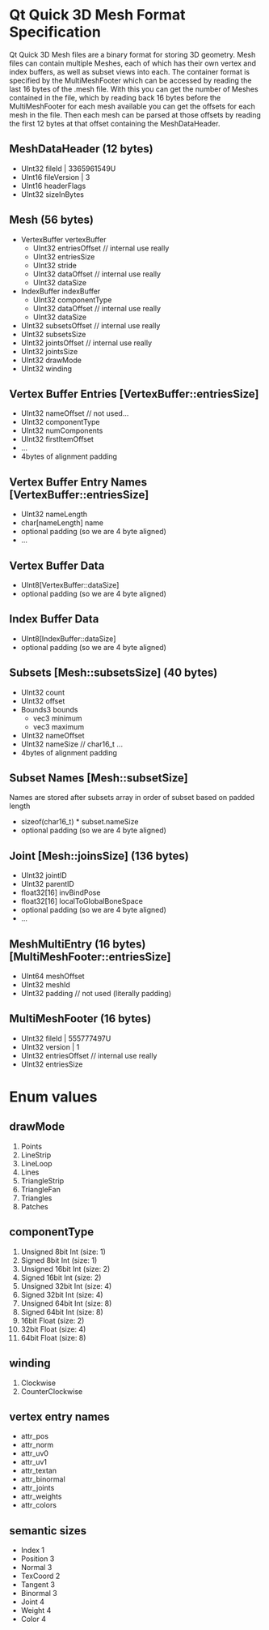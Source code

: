 # Qt Quick 3D Mesh Format Specification

Qt Quick 3D Mesh files are a binary format for storing 3D geometry. Mesh files can contain multiple Meshes, each of which has their own vertex and index buffers, as well as subset views into each.  The container format is specified by the MultiMeshFooter which can be accessed by reading the last 16 bytes of the .mesh file.  With this you can get the number of Meshes contained in the file, which by reading back 16 bytes before the MultiMeshFooter for each mesh available you can get the offsets for each mesh in the file.  Then each mesh can be parsed at those offsets by reading the first 12 bytes at that offset containing the MeshDataHeader.

## MeshDataHeader (12 bytes)
- UInt32 fileId | 3365961549U
- UInt16 fileVersion | 3
- UInt16 headerFlags 
- UInt32 sizeInBytes

## Mesh (56 bytes)
- VertexBuffer vertexBuffer
    - UInt32 entriesOffset // internal use really
    - UInt32 entriesSize
    - UInt32 stride
    - UInt32 dataOffset // internal use really
    - UInt32 dataSize
- IndexBuffer indexBuffer
    - UInt32 componentType
    - UInt32 dataOffset // internal use really
    - UInt32 dataSize
- UInt32 subsetsOffset // internal use really
- UInt32 subsetsSize
- UInt32 jointsOffset // internal use really
- UInt32 jointsSize
- UInt32 drawMode
- UInt32 winding

## Vertex Buffer Entries [VertexBuffer::entriesSize]
- UInt32 nameOffset // not used...
- UInt32 componentType
- UInt32 numComponents
- UInt32 firstItemOffset
- ...
- 4bytes of alignment padding

## Vertex Buffer Entry Names [VertexBuffer::entriesSize]
- UInt32 nameLength
- char[nameLength] name
- optional padding (so we are 4 byte aligned)
- ...

## Vertex Buffer Data
- UInt8[VertexBuffer::dataSize]
- optional padding (so we are 4 byte aligned)

## Index Buffer Data
- UInt8[IndexBuffer::dataSize]
- optional padding (so we are 4 byte aligned)

## Subsets [Mesh::subsetsSize] (40 bytes)
- UInt32 count
- UInt32 offset
- Bounds3 bounds
   - vec3<float32> minimum
   - vec3<float32> maximum
- UInt32 nameOffset
- UInt32 nameSize // char16_t
...
- 4bytes of alignment padding

## Subset Names [Mesh::subsetSize]
Names are stored after subsets array in order of subset based on padded length
- sizeof(char16_t) * subset.nameSize
- optional padding (so we are 4 byte aligned)


## Joint [Mesh::joinsSize] (136 bytes)
- UInt32 jointID
- UInt32 parentID
- float32[16] invBindPose
- float32[16] localToGlobalBoneSpace
- optional padding (so we are 4 byte aligned)
- ...


## MeshMultiEntry (16 bytes) [MultiMeshFooter::entriesSize]
- UInt64 meshOffset
- UInt32 meshId
- UInt32 padding // not used (literally padding)

## MultiMeshFooter (16 bytes)
- UInt32 fileId | 555777497U
- UInt32 version | 1
- UInt32 entriesOffset // internal use really
- UInt32 entriesSize


# Enum values

## drawMode
1. Points
2. LineStrip
3. LineLoop
4. Lines
5. TriangleStrip
6. TriangleFan
7. Triangles
8. Patches

## componentType
1. Unsigned 8bit Int (size: 1)
2. Signed 8bit Int (size: 1)
3. Unsigned 16bit Int (size: 2)
4. Signed 16bit Int (size: 2)
5. Unsigned 32bit Int (size: 4)
6. Signed 32bit Int (size: 4)
7. Unsigned 64bit Int (size: 8)
8. Signed 64bit Int (size: 8)
9. 16bit Float (size: 2)
10. 32bit Float (size: 4)
11. 64bit Float (size: 8)

## winding
1. Clockwise
2. CounterClockwise

## vertex entry names
- attr_pos
- attr_norm
- attr_uv0
- attr_uv1
- attr_textan
- attr_binormal
- attr_joints
- attr_weights
- attr_colors

## semantic sizes
- Index 1
- Position 3
- Normal 3 
- TexCoord 2 
- Tangent 3
- Binormal 3
- Joint 4
- Weight 4
- Color 4